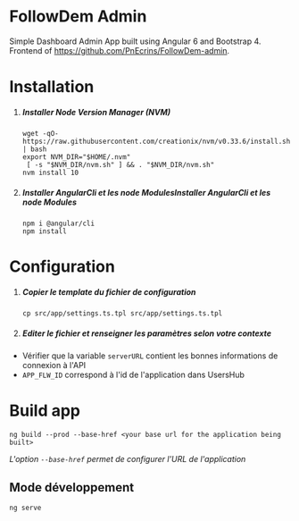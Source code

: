 # FollowDem Admin

Simple Dashboard Admin App built using Angular 6 and Bootstrap 4. Frontend of https://github.com/PnEcrins/FollowDem-admin.

# Installation

1. ##### Installer Node Version Manager (NVM)

   ```
   wget -qO- https://raw.githubusercontent.com/creationix/nvm/v0.33.6/install.sh | bash
   export NVM_DIR="$HOME/.nvm"
    [ -s "$NVM_DIR/nvm.sh" ] && . "$NVM_DIR/nvm.sh"
   nvm install 10
   ```

2. ##### Installer AngularCli et les node ModulesInstaller AngularCli et les node Modules

   ```
   npm i @angular/cli
   npm install 
   ```

# Configuration

1. ##### Copier le template du fichier de configuration

   ```
   cp src/app/settings.ts.tpl src/app/settings.ts.tpl
   ```

2. ##### Editer le fichier et renseigner les paramètres selon votre contexte

- Vérifier que la variable ``serverURL`` contient les bonnes informations de connexion à l'API
- ``APP_FLW_ID`` correspond à l'id de l'application dans UsersHub

# Build app

```
ng build --prod --base-href <your base url for the application being built>
```

*L'option ``--base-href`` permet de configurer l'URL de l'application*

## Mode développement

```
ng serve
```

